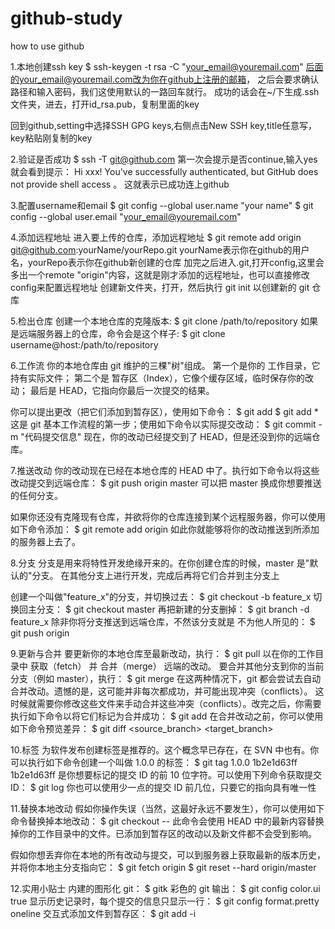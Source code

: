 github-study
======
how to use github

1.本地创建ssh key
  $ ssh-keygen -t rsa -C "your_email@youremail.com"
  后面的your_email@youremail.com改为你在github上注册的邮箱，
  之后会要求确认路径和输入密码，我们这使用默认的一路回车就行。
  成功的话会在~/下生成.ssh文件夹，进去，打开id_rsa.pub，复制里面的key
  
  回到github,setting中选择SSH GPG keys,右侧点击New SSH key,title任意写，key粘贴刚复制的key
  
2.验证是否成功
  $ ssh -T git@github.com
  第一次会提示是否continue,输入yes就会看到提示：
  Hi xxx! You've successfully authenticated, but GitHub does not provide shell access 。
  这就表示已成功连上github
  
3.配置username和email
  $ git config --global user.name "your name"
  $ git config --global user.email "your_email@youremail.com"
  
4.添加远程地址
  进入要上传的仓库，添加远程地址
  $ git remote add origin git@github.com:yourName/yourRepo.git
  yourName表示你在github的用户名，yourRepo表示你在github新创建的仓库
  加完之后进入.git,打开config,这里会多出一个remote "origin"内容，这就是刚才添加的远程地址，也可以直接修改config来配置远程地址
  创建新文件夹，打开，然后执行 git init 以创建新的 git 仓库
  
5.检出仓库
  创建一个本地仓库的克隆版本:
  $ git clone /path/to/repository 
  如果是远端服务器上的仓库，命令会是这个样子:
  $ git clone username@host:/path/to/repository
  
6.工作流
  你的本地仓库由 git 维护的三棵"树"组成。
  第一个是你的 工作目录，它持有实际文件；
  第二个是 暂存区（Index），它像个缓存区域，临时保存你的改动；
  最后是 HEAD，它指向你最后一次提交的结果。

  你可以提出更改（把它们添加到暂存区），使用如下命令：
  $ git add <filename>
  $ git add *
  这是 git 基本工作流程的第一步；使用如下命令以实际提交改动：
  $ git commit -m "代码提交信息"
  现在，你的改动已经提交到了 HEAD，但是还没到你的远端仓库。
  
7.推送改动
  你的改动现在已经在本地仓库的 HEAD 中了。执行如下命令以将这些改动提交到远端仓库：
  $ git push origin master
  可以把 master 换成你想要推送的任何分支。
  
  如果你还没有克隆现有仓库，并欲将你的仓库连接到某个远程服务器，你可以使用如下命令添加：
  $ git remote add origin <server>
  如此你就能够将你的改动推送到所添加的服务器上去了。
  
8.分支
  分支是用来将特性开发绝缘开来的。在你创建仓库的时候，master 是"默认的"分支。
  在其他分支上进行开发，完成后再将它们合并到主分支上
  
  创建一个叫做"feature_x"的分支，并切换过去：
  $ git checkout -b feature_x
  切换回主分支：
  $ git checkout master
  再把新建的分支删掉：
  $ git branch -d feature_x
  除非你将分支推送到远端仓库，不然该分支就是 不为他人所见的：
  $ git push origin <branch>
  
9.更新与合并
  要更新你的本地仓库至最新改动，执行：
  $ git pull
  以在你的工作目录中 获取（fetch） 并 合并（merge） 远端的改动。
  要合并其他分支到你的当前分支（例如 master），执行：
  $ git merge <branch>
  在这两种情况下，git 都会尝试去自动合并改动。遗憾的是，这可能并非每次都成功，并可能出现冲突（conflicts）。 这时候就需要你修改这些文件来手动合并这些冲突（conflicts）。改完之后，你需要执行如下命令以将它们标记为合并成功：
  $ git add <filename>
  在合并改动之前，你可以使用如下命令预览差异：
  $ git diff <source_branch> <target_branch>
  
10.标签
  为软件发布创建标签是推荐的。这个概念早已存在，在 SVN 中也有。你可以执行如下命令创建一个叫做 1.0.0 的标签：
  $ git tag 1.0.0 1b2e1d63ff
  1b2e1d63ff 是你想要标记的提交 ID 的前 10 位字符。可以使用下列命令获取提交 ID：
  $ git log
  你也可以使用少一点的提交 ID 前几位，只要它的指向具有唯一性
  
11.替换本地改动
  假如你操作失误（当然，这最好永远不要发生），你可以使用如下命令替换掉本地改动：
  $ git checkout -- <filename>
  此命令会使用 HEAD 中的最新内容替换掉你的工作目录中的文件。已添加到暂存区的改动以及新文件都不会受到影响。

  假如你想丢弃你在本地的所有改动与提交，可以到服务器上获取最新的版本历史，并将你本地主分支指向它：
  $ git fetch origin
  $ git reset --hard origin/master
  
12.实用小贴士
  内建的图形化 git：
  $ gitk
  彩色的 git 输出：
  $ git config color.ui true
  显示历史记录时，每个提交的信息只显示一行：
  $ git config format.pretty oneline
  交互式添加文件到暂存区：
  $ git add -i

  
